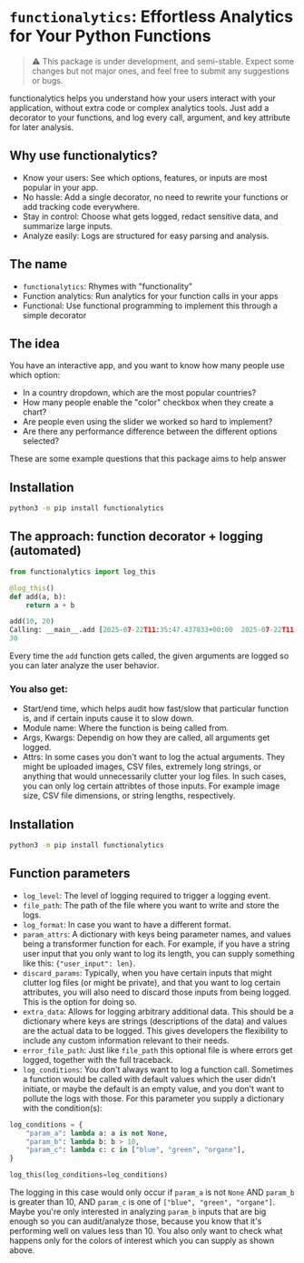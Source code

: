 # `functionalytics`: Effortless Analytics for Your Python Functions

> ⚠️ This package is under development, and semi-stable. Expect some changes but not major ones, and feel free to submit any suggestions or bugs.

functionalytics helps you understand how your users interact with your application, without extra code or complex analytics tools. Just add a decorator to your functions, and log every call, argument, and key attribute for later analysis.

## Why use functionalytics?

- Know your users: See which options, features, or inputs are most popular in your app.
- No hassle: Add a single decorator, no need to rewrite your functions or add tracking code everywhere.
- Stay in control: Choose what gets logged, redact sensitive data, and summarize large inputs.
- Analyze easily: Logs are structured for easy parsing and analysis.

## The name

- `functionalytics`: Rhymes with "functionality"
- Function analytics: Run analytics for your function calls in your apps
- Functional: Use functional programming to implement this through a simple decorator

## The idea

You have an interactive app, and you want to know how many people use which option:

- In a country dropdown, which are the most popular countries?
- How many people enable the "color" checkbox when they create a chart?
- Are people even using the slider we worked so hard to implement?
- Are there any performance difference between the different options selected?

These are some example questions that this package aims to help answer

## Installation

```bash
python3 -m pip install functionalytics
```

## The approach: function decorator + logging (automated)

```python
from functionalytics import log_this

@log_this()
def add(a, b):
    return a + b

add(10, 20)
Calling: __main__.add [2025-07-22T11:35:47.437833+00:00  2025-07-22T11:35:47.438144+00:00] Values: {'a': 10, 'b': 20} Attrs: {} Extra: {}
30
```

Every time the `add` function gets called, the given arguments are logged so you can later analyze the user behavior.

### You also get:

- Start/end time, which helps audit how fast/slow that particular function is, and if certain inputs cause it to slow down.
- Module name: Where the function is being called from.
- Args, Kwargs: Dependig on how they are called, all arguments get logged.
- Attrs: In some cases you don't want to log the actual arguments. They might be uploaded images, CSV files, extremely long strings, or anything that would unnecessarily clutter your log files. In such cases, you can only log certain attribtes of those inputs. For example image size, CSV file dimensions, or string lengths, respectively.

## Installation

```bash
python3 -m pip install functionalytics
```

## Function parameters

- `log_level`: The level of logging required to trigger a logging event.
- `file_path`: The path of the file where you want to write and store the logs.  
- `log_format`: In case you want to have a different format.  
- `param_attrs`: A dictionary with keys being parameter names, and values being a transformer function for each. For example, if you have a string user input that you only want to log its length, you can supply something like this: `{"user_input": len}`.
- `discard_params`: Typically, when you have certain inputs that might clutter log files (or might be private), and that you want to log certain attributes, you will also need to discard those inputs from being logged. This is the option for doing so.
- `extra_data`: Allows for logging arbitrary additional data. This should be a dictionary where keys are strings (descriptions of the data) and values are the actual data to be logged. This gives developers the flexibility to include any custom information relevant to their needs.
- `error_file_path`: Just like `file_path` this optional file is where errors get logged, together with the full traceback.
- `log_conditions`: You don't always want to log a function call. Sometimes a function would be called with default values which the user didn't initiate, or maybe the default is an empty value, and you don't want to pollute the logs with those. For this parameter you supply a dictionary with the condition(s):

```python
log_conditions = {
    "param_a": lambda a: a is not None,
    "param_b": lambda b: b > 10,
    "param_c": lambda c: c in ["blue", "green", "organe"],
}

log_this(log_conditions=log_conditions)
```

The logging in this case would only occur if `param_a` is not `None` AND `param_b` is greater than 10, AND `param_c` is one of  `["blue", "green", "organe"]`. Maybe you're only interested in analyzing `param_b` inputs that are big enough so you can audit/analyze those, because you know that it's performing well on values less than 10. You also only want to check what happens only for the colors of interest which you can supply as shown above.
